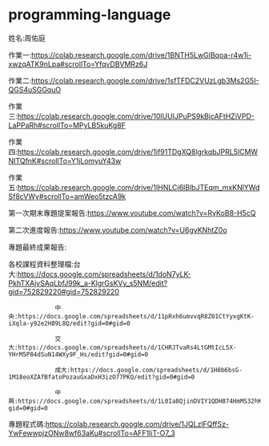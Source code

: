 # programming-language
姓名:周佑庭

作業一:https://colab.research.google.com/drive/1BNTH5LwGlBqoa-r4w1i-xwzqATK9nLpa#scrollTo=YfqvDBVMRz6J

作業二:https://colab.research.google.com/drive/1sfTFDC2VUzLgb3Ms2G5I-QGS4uSGGquO

作業三:https://colab.research.google.com/drive/10lUUIJPuPS9kBjcAFtHZiVPD-LaPPaRh#scrollTo=MPyLB5kuKg8F

作業四:https://colab.research.google.com/drive/1if91TDgXQ8lgrkqbJPRL5lCMWNITQfnK#scrollTo=Y1jLomyuY43w

作業五:https://colab.research.google.com/drive/1IHNLCi6IBlbJTEqm_mxKNlYWdSf8cVWy#scrollTo=amWeo5tzcA9k

第一次期末專題提案報告:https://www.youtube.com/watch?v=RyKoB8-H5cQ

第二次進度報告:https://www.youtube.com/watch?v=U6gyKNhtZ0o

專題最終成果報告:

各校課程資料整理檔:台大:https://docs.google.com/spreadsheets/d/1doN7yLK-PkhTXAjvSAqLbfJ99k_a-KlgrGsKVy_s5NM/edit?gid=752829220#gid=752829220
                  
                 中央:https://docs.google.com/spreadsheets/d/11pRxh6umvvqR8Z01CtYyxgKtK-iXqla-y92e2H89L8Q/edit?gid=0#gid=0
                 
                 交大:https://docs.google.com/spreadsheets/d/1CHRJTvaRs4LtGMtIcL5X-YHrM5P84dSuN14WXy9F_Hs/edit?gid=0#gid=0
                 
                 成大:https://docs.google.com/spreadsheets/d/1H8b6bsG-1M18eoXZAfBfatoPozauGxaDxH3izO77PKQ/edit?gid=0#gid=0
                 
                 中興:https://docs.google.com/spreadsheets/d/1L0Ia8QjinDVIY1QDH874HmMS32hKO6b65huNuNWGeLg/edit?gid=0#gid=0

專題程式碼:https://colab.research.google.com/drive/1JQLzlFQffSz-YwFewwpjzONw8wf63aKu#scrollTo=AFF1IiT-O7_3
